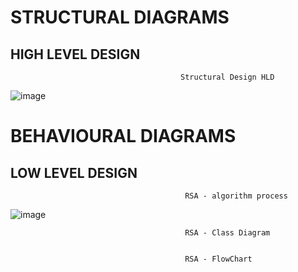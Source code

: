 # STRUCTURAL DIAGRAMS

## HIGH LEVEL DESIGN

                                          Structural Design HLD
![image](https://user-images.githubusercontent.com/85799635/160065004-febe2e49-a52d-446f-8a98-77f81a5e911d.png)
                          
# BEHAVIOURAL DIAGRAMS

## LOW LEVEL DESIGN

                                           RSA - algorithm process
![image](https://user-images.githubusercontent.com/85799635/160065575-50209884-30e7-4678-8f1f-131bb5e18c22.png)

                                           RSA - Class Diagram
                                           
                                           
                                           RSA - FlowChart
                                           

                                           






